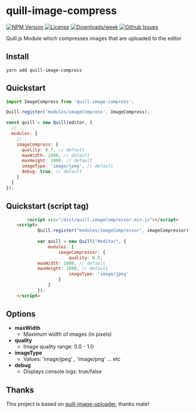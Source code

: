 # quill-image-compress
<!-- [START badges] -->
[![NPM Version](https://img.shields.io/npm/v/quill-image-compress.svg)](https://www.npmjs.com/package/quill-image-compress) 
[![License](https://img.shields.io/npm/l/quill-image-compress.svg)](https://github.com/benwinding/quill-image-compress/blob/master/LICENSE) 
[![Downloads/week](https://img.shields.io/npm/dm/quill-image-compress.svg)](https://www.npmjs.com/package/quill-image-compress) 
[![Github Issues](https://img.shields.io/github/issues/benwinding/quill-image-compress.svg)](https://github.com/benwinding/quill-image-compress)
<!-- [END badges] -->

Quill.js Module which compresses images that are uploaded to the editor 

## Install
`yarn add quill-image-compress`

## Quickstart

``` js
import ImageCompress from 'quill-image-compress';

Quill.register('modules/imageCompress', ImageCompress);

const quill = new Quill(editor, {
  // ...
  modules: {
    // ...
    imageCompress: {
      quality: 0.7, // default
      maxWidth: 1000, // default
      maxHeight: 1000, // default
      imageType: 'image/jpeg', // default
      debug: true, // default
    }
  }
});

```

## Quickstart (script tag)

``` html
		<script src="/dist/quill.imageCompressor.min.js"></script>
    <script>
			Quill.register("modules/imageCompressor", imageCompressor);
			
			var quill = new Quill("#editor", {
				modules: {
					imageCompressor: {
						quality: 0.9,
            maxWidth: 1000, // default
            maxHeight: 1000, // default
						imageType: 'image/jpeg'
					}
				}
			});
    </script>
```

## Options

- **maxWidth**
  - Maximum width of images (in pixels)
- **quality** 
  - Image quality range: 0.0 - 1.0
- **imageType**
  - Values: 'image/jpeg' , 'image/png' ... etc
- **debug**
  - Displays console logs: true/false

## Thanks
This project is based on [quill-image-uploader](https://github.com/NoelOConnell/quill-image-uploader), thanks mate!

